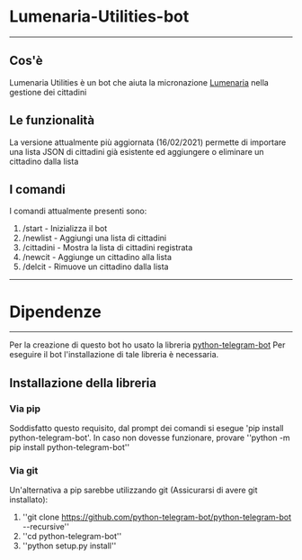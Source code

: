 # Lumenaria-Utilities-bot
----
## Cos'è
Lumenaria Utilities è un bot che aiuta la micronazione [Lumenaria](https://t.me/RepubblicaLumenaria) nella gestione dei cittadini
## Le funzionalità
La versione attualmente più aggiornata (16/02/2021) permette di importare una lista JSON di cittadini già esistente ed aggiungere o eliminare un cittadino dalla lista
## I comandi
I comandi attualmente presenti sono:
1. /start - Inizializza il bot
1. /newlist - Aggiungi una lista di cittadini
1. /cittadini - Mostra la lista di cittadini registrata
1. /newcit - Aggiunge un cittadino alla lista
1. /delcit - Rimuove un cittadino dalla lista
----
# Dipendenze
----
Per la creazione di questo bot ho usato la libreria [python-telegram-bot](https://github.com/python-telegram-bot/python-telegram-bot)
Per eseguire il bot l'installazione di tale libreria è necessaria.
## Installazione della libreria
### Via pip
Soddisfatto questo requisito, dal prompt dei comandi si esegue 'pip install python-telegram-bot'. In caso non dovesse funzionare, provare
''python -m pip install python-telegram-bot''
### Via git
Un'alternativa a pip sarebbe utilizzando git (Assicurarsi di avere git installato):
1. ''git clone https://github.com/python-telegram-bot/python-telegram-bot --recursive''
2. ''cd python-telegram-bot''
3. ''python setup.py install''
